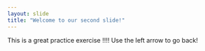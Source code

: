 ```yaml
---
layout: slide
title: "Welcome to our second slide!"
---
```

This is a great practice exercise !!!!
Use the left arrow to go back!